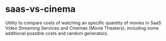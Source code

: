 # saas-vs-cinema

Utility to compare costs of watching an specific quantity of movies in SaaS Video Streaming Services and Cinemas (Movie Theaters), including some additional possible costs and random generators.
